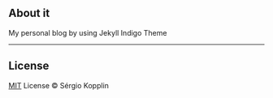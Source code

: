 ## About it

My personal blog by using Jekyll Indigo Theme

---
## License

[MIT](https://kopplin.mit-license.org/) License © Sérgio Kopplin
